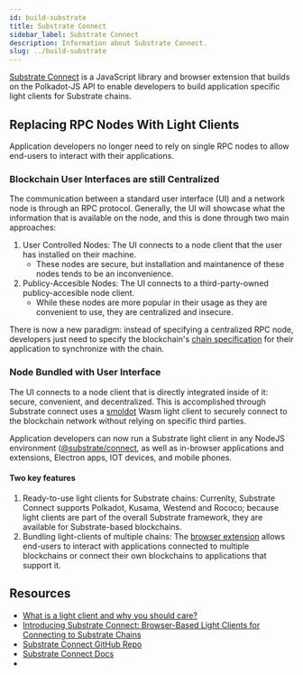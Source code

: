```yaml
---
id: build-substrate
title: Substrate Connect
sidebar_label: Substrate Connect
description: Information about Substrate Connect.
slug: ../build-substrate
---
```


[Substrate Connect](https://substrate.io/substrate-connect/) is a JavaScript library and 
browser extension that builds on the Polkadot-JS API to enable developers to build application 
specific light clients for Substrate chains. 

## Replacing RPC Nodes With Light Clients

Application developers no longer need to rely on single RPC nodes to allow end-users to interact 
with their applications. 

### Blockchain User Interfaces are still Centralized

The communication between a standard user interface (UI) and a network node is through an RPC 
protocol. Generally, the UI will showcase what the information that is available on the node, and 
this is done through two main approaches:

1. User Controlled Nodes: The UI connects to a node client that the user has installed on their 
   machine.
   - These nodes are secure, but installation and maintanence of these nodes tends to be an inconvenience.
2. Publicy-Accesible Nodes: The UI connects to a third-party-owned publicy-accesible node client.
   - While these nodes are more popular in their usage as they are convenient to use, they are centralized 
     and insecure.

There is now a new paradigm: instead of specifying a centralized RPC node, developers just need to 
specify the blockchain's [chain specification](https://docs.substrate.io/v3/runtime/chain-specs/) for 
their application to synchronize with the chain.

### Node Bundled with User Interface

The UI connects to a node client that is directly integrated inside of it: secure, convenient, and 
decentralized. This is accomplished through Substrate connect uses a 
[smoldot](https://github.com/paritytech/smoldot/) Wasm light client 
to securely connect to the blockchain network without relying on specific third parties.

Application developers can now run a Substrate light client in any NodeJS environment 
([@substrate/connect](https://www.npmjs.com/package/@substrate/connect), as well as 
in-browser applications and extensions, Electron apps, IOT devices, and mobile phones.

#### Two key features

1. Ready-to-use light clients for Substrate chains: Currenlty, Substrate Connect supports Polkadot, 
   Kusama, Westend and Rococo; because light clients are part of the overall Substrate framework, they 
   are available for Substrate-based blockchains.
2. Bundling light-clients of multiple chains: The 
   [browser extension](https://www.npmjs.com/package/@substrate/connect-extension-protocol) allows 
   end-users to interact with applications connected to multiple blockchains or connect their own 
   blockchains to applications that support it.

## Resources

- [What is a light client and why you should care?](https://www.parity.io/blog/what-is-a-light-client/)
- [Introducing Substrate Connect: Browser-Based Light Clients for Connecting to Substrate Chains](https://www.parity.io/blog/introducing-substrate-connect)
- [Substrate Connect GitHub Repo](https://github.com/paritytech/substrate-connect/tree/master/projects/extension)
- [Substrate Connect Docs](https://docs.substrate.io/v3/integration/substrate-connect/)
- 
